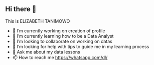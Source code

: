 ## Hi there 👋
This is ELIZABETH TANIMOWO
- 🔭 I’m currently working on creation of profile
- 🌱 I’m currently learning how to be a Data Analyst
- 👯 I’m looking to collaborate on working on datas
- 🤔 I’m looking for help with tips to guide me in my learning process
- 💬 Ask me about my data lessons
- 📫 How to reach me https://whatsapp.com/dl/
